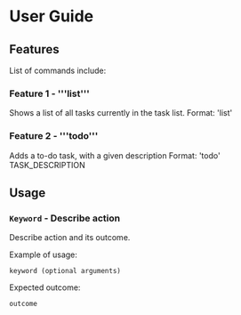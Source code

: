 # User Guide

## Features 
List of commands include:

### Feature 1 - '''list'''
Shows a list of all tasks currently in the task list.
Format: 'list'

### Feature 2 - '''todo'''
Adds a to-do task, with a given description
Format: 'todo' TASK_DESCRIPTION

## Usage

### `Keyword` - Describe action

Describe action and its outcome.

Example of usage: 

`keyword (optional arguments)`

Expected outcome:

`outcome`
